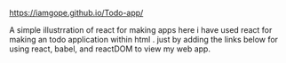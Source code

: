 https://iamgope.github.io/Todo-app/




A simple illustrration of react for making apps here i have used react for making an todo application within html .
just by adding the links below for using react, babel, and reactDOM to view my web app.

 <script src="https://unpkg.com/react@16/umd/react.development.js" crossorigin></script>
 <script src="https://unpkg.com/react-dom@16/umd/react-dom.development.js" crossorigin></script> 
 <script src="https://unpkg.com/babel-standalone@6/babel.min.js"></script>
  
